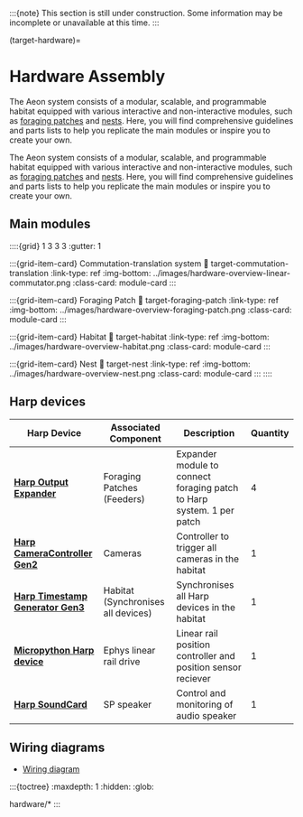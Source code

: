 :::{note}
This section is still under construction. Some information may be incomplete or unavailable at this time.
:::

(target-hardware)=
# Hardware Assembly
The Aeon system consists of a modular, scalable, and programmable habitat equipped with various interactive and non-interactive modules, such as [foraging patches](target-foraging-patch) and [nests](target-nest). 
Here, you will find comprehensive guidelines and parts lists to help you replicate the main modules or inspire you to create your own. 

The Aeon system consists of a modular, scalable, and programmable habitat equipped with various interactive and non-interactive modules, such as [foraging patches](target-foraging-patch) and [nests](target-nest). 
Here, you will find comprehensive guidelines and parts lists to help you replicate the main modules or inspire you to create your own. 

## Main modules
::::{grid} 1 3 3 3
:gutter: 1

:::{grid-item-card} Commutation-translation system
:link: target-commutation-translation
:link-type: ref
:img-bottom: ../images/hardware-overview-linear-commutator.png
:class-card: module-card
:::

:::{grid-item-card} Foraging Patch
:link: target-foraging-patch
:link-type: ref
:img-bottom: ../images/hardware-overview-foraging-patch.png
:class-card: module-card
:::

:::{grid-item-card} Habitat
:link: target-habitat
:link-type: ref
:img-bottom: ../images/hardware-overview-habitat.png
:class-card: module-card
:::

:::{grid-item-card} Nest
:link: target-nest
:link-type: ref
:img-bottom: ../images/hardware-overview-nest.png
:class-card: module-card
:::
::::

## Harp devices
| Harp Device                       | Associated Component            | Description                                                   | Quantity | 
|-----------------------------------|---------------------------------|---------------------------------------------------------------|----------|
| [**Harp Output Expander**](harp-tech:api/Harp.OutputExpander.html)                  |  Foraging Patches (Feeders)      | Expander module to connect foraging patch to Harp system. 1 per patch | 4        |
| [**Harp CameraController Gen2**](harp-tech:api/Harp.CameraControllerGen2.html)    | Cameras                         | Controller to trigger all cameras in the habitat                | 1        |
| [**Harp Timestamp Generator Gen3**](harp-tech:api/Harp.TimestampGeneratorGen3.html) | Habitat (Synchronises all devices)| Synchronises all Harp devices in the habitat                    | 1        |
| [**Micropython Harp device**](https://github.com/SainsburyWellcomeCentre/microharp)       | Ephys linear rail drive         | Linear rail position controller and position sensor reciever  | 1        | 
| [**Harp SoundCard**](harp-tech:api/Harp.SoundCard.html)                  | SP speaker                      | Control and monitoring of audio speaker                     | 1        | 

## Wiring diagrams
- [Wiring diagram](../downloads/Example-Wiring-Diagram.pdf)

:::{toctree}
:maxdepth: 1
:hidden:
:glob:

hardware/*
:::